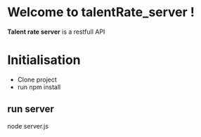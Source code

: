 # Welcome to talentRate_server !
**Talent rate server** is a restfull API 


# Initialisation
- Clone project
- run npm install

## run server

node server.js